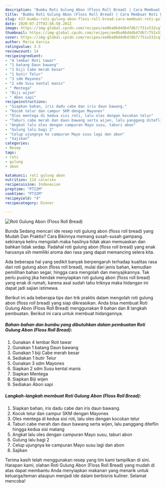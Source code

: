 ```yaml
---
description: "Bumbu Roti Gulung Abon (Floss Roll Bread) | Cara Membuat Roti Gulung Abon (Floss Roll Bread) Yang Mudah Dan Praktis"
title: "Bumbu Roti Gulung Abon (Floss Roll Bread) | Cara Membuat Roti Gulung Abon (Floss Roll Bread) Yang Mudah Dan Praktis"
slug: 437-bumbu-roti-gulung-abon-floss-roll-bread-cara-membuat-roti-gulung-abon-floss-roll-bread-yang-mudah-dan-praktis
date: 2020-07-27T03:56:50.201Z
image: https://img-global.cpcdn.com/recipes/ee0ba06d4db47db7/751x532cq70/roti-gulung-abon-floss-roll-bread-foto-resep-utama.jpg
thumbnail: https://img-global.cpcdn.com/recipes/ee0ba06d4db47db7/751x532cq70/roti-gulung-abon-floss-roll-bread-foto-resep-utama.jpg
cover: https://img-global.cpcdn.com/recipes/ee0ba06d4db47db7/751x532cq70/roti-gulung-abon-floss-roll-bread-foto-resep-utama.jpg
author: Maria Garcia
ratingvalue: 3.5
reviewcount: 14
recipeingredient:
- "4 lembar Roti tawar"
- "1 batang Daun bawang"
- "1 biji Cabe merah besar"
- "1 butir Telur"
- "3 sdm Mayones"
- "2 sdm Susu kental manis"
- " Mentega"
- "Biji wijen"
- " Abon sapi"
recipeinstructions:
- "Siapkan bahan, iris dadu cabe dan iris daun bawang."
- "Kocok telur dan campur SKM dengan Mayones"
- "Oles mentega di kedua sisi roti, lalu oles dengan kocokan telur"
- "Taburi cabe merah dan daun bawang serta wijen, lalu panggang diteflin hingga kedua sisi matang"
- "Angkat lalu oles dengan campuran Mayo susu, taburi abon"
- "Gulung lalu bagi 2"
- "Celup ujungnya ke campuran Mayo susu lagi dan abon"
- "Sajikan"
categories:
- Resep
tags:
- roti
- gulung
- abon

katakunci: roti gulung abon 
nutrition: 114 calories
recipecuisine: Indonesian
preptime: "PT22M"
cooktime: "PT32M"
recipeyield: "4"
recipecategory: Dinner

---
```



![Roti Gulung Abon (Floss Roll Bread)](https://img-global.cpcdn.com/recipes/ee0ba06d4db47db7/751x532cq70/roti-gulung-abon-floss-roll-bread-foto-resep-utama.jpg)

Bunda Sedang mencari ide resep roti gulung abon (floss roll bread) yang Mudah Dan Praktis? Cara Bikinnya memang susah-susah gampang. sekiranya keliru mengolah maka hasilnya tidak akan memuaskan dan bahkan tidak sedap. Padahal roti gulung abon (floss roll bread) yang enak harusnya sih memiliki aroma dan rasa yang dapat memancing selera kita.

Ada beberapa hal yang sedikit banyak berpengaruh terhadap kualitas rasa dari roti gulung abon (floss roll bread), mulai dari jenis bahan, kemudian pemilihan bahan segar, hingga cara mengolah dan menyajikannya. Tak perlu pusing jika hendak menyiapkan roti gulung abon (floss roll bread) yang enak di rumah, karena asal sudah tahu triknya maka hidangan ini dapat jadi sajian istimewa.




Berikut ini ada beberapa tips dan trik praktis dalam mengolah roti gulung abon (floss roll bread) yang siap dikreasikan. Anda bisa membuat Roti Gulung Abon (Floss Roll Bread) menggunakan 9 bahan dan 8 langkah pembuatan. Berikut ini cara untuk membuat hidangannya.

<!--inarticleads1-->

##### Bahan-bahan dan bumbu yang dibutuhkan dalam pembuatan Roti Gulung Abon (Floss Roll Bread):

1. Gunakan 4 lembar Roti tawar
1. Gunakan 1 batang Daun bawang
1. Gunakan 1 biji Cabe merah besar
1. Sediakan 1 butir Telur
1. Gunakan 3 sdm Mayones
1. Siapkan 2 sdm Susu kental manis
1. Siapkan  Mentega
1. Siapkan Biji wijen
1. Sediakan  Abon sapi




<!--inarticleads2-->

##### Langkah-langkah membuat Roti Gulung Abon (Floss Roll Bread):

1. Siapkan bahan, iris dadu cabe dan iris daun bawang.
1. Kocok telur dan campur SKM dengan Mayones
1. Oles mentega di kedua sisi roti, lalu oles dengan kocokan telur
1. Taburi cabe merah dan daun bawang serta wijen, lalu panggang diteflin hingga kedua sisi matang
1. Angkat lalu oles dengan campuran Mayo susu, taburi abon
1. Gulung lalu bagi 2
1. Celup ujungnya ke campuran Mayo susu lagi dan abon
1. Sajikan




Terima kasih telah menggunakan resep yang tim kami tampilkan di sini. Harapan kami, olahan Roti Gulung Abon (Floss Roll Bread) yang mudah di atas dapat membantu Anda menyiapkan makanan yang menarik untuk keluarga/teman ataupun menjadi ide dalam berbisnis kuliner. Selamat mencoba!
